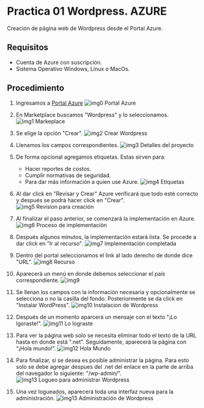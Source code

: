 # Practica 01 Wordpress. AZURE

Creación de página web de Wordpress desde el Portal Azure.

## Requisitos
- Cuenta de Azure con suscripción.
- Sistema Operativo Windows, Linux o MacOs.

## Procedimiento
1. Ingresamos a [Portal Azure](https://portal.azure.com)
![img0 Portal Azure](https://github.com/OrtegaRamiro31/PaginaWordpress/blob/main/imagenes/0.png)

2. En Marketplace buscamos "Wordpress" y lo seleccionamos.
![img1 Markeplace](https://github.com/OrtegaRamiro31/PaginaWordpress/blob/main/imagenes/2.png)

3. Se elige la opción "Crear".
![img2 Crear Wordpress](https://github.com/OrtegaRamiro31/PaginaWordpress/blob/main/imagenes/3.png)

4. Llenamos los campos correspondientes.
![img3 Detalles del proyecto](https://github.com/OrtegaRamiro31/PaginaWordpress/blob/main/imagenes/4.png)

5. De forma opcional agregamos etiquetas. Estas sirven para: 
    - Hacer reportes de costos.
    - Cumplir normativas de seguridad. 
    - Para dar más información a quien use Azure.
![img4 Etiquetas](https://github.com/OrtegaRamiro31/PaginaWordpress/blob/main/imagenes/5.png)

6. Al dar click en "Revisar y Crear" Azure verificará que todo esté correcto y después se podrá hacer click en "Crear".
![img5 Revision para creación](https://github.com/OrtegaRamiro31/PaginaWordpress/blob/main/imagenes/6.png)

7. Al finalizar el paso anterior, se comenzará la implementación en Azure.
![img6 Proceso de implementación](https://github.com/OrtegaRamiro31/PaginaWordpress/blob/main/imagenes/7.png)

8. Después algunos minutos, la implementación estará lista. Se procede a dar click en "Ir al recurso".
![img7 Implementación completada](https://github.com/OrtegaRamiro31/PaginaWordpress/blob/main/imagenes/8.png)

9. Dentro del portal seleccionamos el link al lado derecho de donde dice "URL".
![img8 Recurso](https://github.com/OrtegaRamiro31/PaginaWordpress/blob/main/imagenes/9-1.png)

10. Aparecerá un menú en donde debemos seleccionar el país correspondiente.
![img9](https://github.com/OrtegaRamiro31/PaginaWordpress/blob/main/imagenes/10.png)

11. Se llenan los campos con la información necesaria y opcionalmente se selecciona o no la casilla del fondo. Posteriormente se da click en "Instalar WordPress".
![img10 Instalacion de Wordpress](https://github.com/OrtegaRamiro31/PaginaWordpress/blob/main/imagenes/11.png)

12. Después de un momento aparcerá un mensaje con el texto "¡Lo lgoraste!".
![img11 Lo lograste](https://github.com/OrtegaRamiro31/PaginaWordpress/blob/main/imagenes/12.png)

13. Para ver la página web solo se necesita eliminar todo el texto de la URL hasta en donde está ".net". Seguidamente, aparecerá la página con "¡Hola mundo!".
![img12 Hola Mundo](https://github.com/OrtegaRamiro31/PaginaWordpress/blob/main/imagenes/13.png)

14. Para finalizar, si se desea es posible administrar la página. Para esto solo se debe agregar despues del .net del enlace en la parte de arriba del navegador lo siguiente: "/wp-admin/".
![img13 Logueo para administrar Wordpress](https://github.com/OrtegaRamiro31/PaginaWordpress/blob/main/imagenes/15.png)

15. Una vez logueados, aparecerá toda una interfaz nueva para la administración.
![img13 Administración de Wordpress](https://github.com/OrtegaRamiro31/PaginaWordpress/blob/main/imagenes/16.png)
